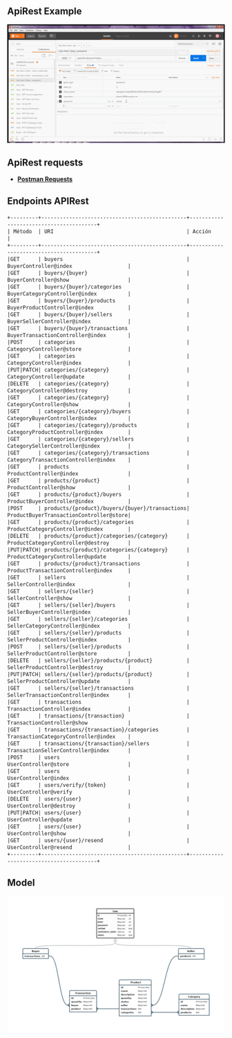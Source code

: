 ## ApiRest Example

![Alt Text](https://github.com/Gatop/laravel-c1-apirestful/blob/master/doc/doc-gif.gif)

## ApiRest requests

 * <a href="https://github.com/Gatop/laravel-c1-apirestful/blob/master/doc/ApiRESTful%20Laravel.postman_collection.json">**Postman Requests**</a>

## Endpoints APIRest


	+---------+-----------------------------------------------+----------------------------------------+
	| Método  | URI                                           | Acción                                 |
	+---------+-----------------------------------------------+----------------------------------------+
	|GET      | buyers                                        | BuyerController@index                  |
	|GET      | buyers/{buyer}                                | BuyerController@show                   |
	|GET      | buyers/{buyer}/categories                     | BuyerCategoryController@index          |
	|GET      | buyers/{buyer}/products                       | BuyerProductController@index           |
	|GET      | buyers/{buyer}/sellers                        | BuyerSellerController@index            |
	|GET      | buyers/{buyer}/transactions                   | BuyerTransactionController@index       |
	|POST     | categories                                    | CategoryController@store               |
	|GET      | categories                                    | CategoryController@index               |
	|PUT|PATCH| categories/{category}                         | CategoryController@update              |
	|DELETE   | categories/{category}                         | CategoryController@destroy             |
	|GET      | categories/{category}                         | CategoryController@show                |
	|GET      | categories/{category}/buyers                  | CategoryBuyerController@index          |
	|GET      | categories/{category}/products                | CategoryProductController@index        |
	|GET      | categories/{category}/sellers                 | CategorySellerController@index         |
	|GET      | categories/{category}/transactions            | CategoryTransactionController@index    |
	|GET      | products                                      | ProductController@index                |
	|GET      | products/{product}                            | ProductController@show                 |
	|GET      | products/{product}/buyers                     | ProductBuyerController@index           |
	|POST     | products/{product}/buyers/{buyer}/transactions| ProductBuyerTransactionController@store|
	|GET      | products/{product}/categories                 | ProductCategoryController@index        |
	|DELETE   | products/{product}/categories/{category}      | ProductCategoryController@destroy      |
	|PUT|PATCH| products/{product}/categories/{category}      | ProductCategoryController@update       |
	|GET      | products/{product}/transactions               | ProductTransactionController@index     |
	|GET      | sellers                                       | SellerController@index                 |
	|GET      | sellers/{seller}                              | SellerController@show                  |
	|GET      | sellers/{seller}/buyers                       | SellerBuyerController@index            |
	|GET      | sellers/{seller}/categories                   | SellerCategoryController@index         |
	|GET      | sellers/{seller}/products                     | SellerProductController@index          |
	|POST     | sellers/{seller}/products                     | SellerProductController@store          |
	|DELETE   | sellers/{seller}/products/{product}           | SellerProductController@destroy        |
	|PUT|PATCH| sellers/{seller}/products/{product}           | SellerProductController@update         |
	|GET      | sellers/{seller}/transactions                 | SellerTransactionController@index      |
	|GET      | transactions                                  | TransactionController@index            |
	|GET      | transactions/{transaction}                    | TransactionController@show             |
	|GET      | transactions/{transaction}/categories         | TransactionCategoryController@index    |
	|GET      | transactions/{transaction}/sellers            | TransactionSellerController@index      |
	|POST     | users                                         | UserController@store                   |
	|GET      | users                                         | UserController@index                   |
	|GET      | users/verify/{token}                          | UserController@verify                  |
	|DELETE   | users/{user}                                  | UserController@destroy                 |
	|PUT|PATCH| users/{user}                                  | UserController@update                  |
	|GET      | users/{user}                                  | UserController@show                    |
	|GET      | users/{user}/resend                           | UserController@resend                  |
	+---------+-----------------------------------------------+----------------------------------------+	

## Model

![Alt Text](https://github.com/Gatop/laravel-c1-apirestful/blob/master/doc/DOC-Purchase-Sale-System.png)
